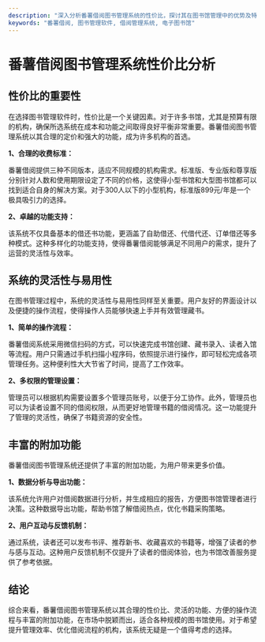 ```yaml
---
description: "深入分析番薯借阅图书管理系统的性价比，探讨其在图书馆管理中的优势及特点。"
keywords: "番薯借阅, 图书管理软件, 借阅管理系统, 电子图书馆"
---
```

# 番薯借阅图书管理系统性价比分析

## 性价比的重要性

在选择图书管理软件时，性价比是一个关键因素。对于许多书馆，尤其是预算有限的机构，确保所选系统在成本和功能之间取得良好平衡非常重要。番薯借阅图书管理系统以其合理的定价和强大的功能，成为许多机构的首选。

**1、合理的收费标准：**

番薯借阅提供三种不同版本，适应不同规模的机构需求。标准版、专业版和尊享版分别针对人数和使用期限设定了不同的价格，这使得小型书馆和大型图书馆都可以找到适合自身的解决方案。对于300人以下的小型机构，标准版899元/年是一个极具吸引力的选择。

**2、卓越的功能支持：**

该系统不仅具备基本的借还书功能，更涵盖了自助借还、代借代还、订单借还等多种模式。这种多样化的功能支持，使得番薯借阅能够满足不同用户的需求，提升了运营的灵活性与效率。

## 系统的灵活性与易用性

在图书管理过程中，系统的灵活性与易用性同样至关重要。用户友好的界面设计以及便捷的操作流程，使得操作人员能够快速上手并有效管理藏书。

**1、简单的操作流程：**

番薯借阅系统采用微信扫码的方式，可以快速完成书馆创建、藏书录入、读者入馆等流程。用户只需通过手机扫描小程序码，依照提示进行操作，即可轻松完成各项管理任务。这种便利性大大节省了时间，提高了工作效率。

**2、多权限的管理设置：**

管理员可以根据机构需要设置多个管理员账号，以便于分工协作。此外，管理员也可以为读者设置不同的借阅权限，从而更好地管理书籍的借阅情况。这一功能提升了管理的灵活性，确保了书籍资源的安全性。

## 丰富的附加功能

番薯借阅图书管理系统还提供了丰富的附加功能，为用户带来更多价值。

**1、数据分析与导出功能：**

该系统允许用户对借阅数据进行分析，并生成相应的报告，方便图书馆管理者进行决策。这种数据导出功能，帮助书馆了解借阅热点，优化书籍采购策略。

**2、用户互动与反馈机制：**

通过系统，读者还可以发布书评、推荐新书、收藏喜欢的书籍等，增强了读者的参与感与互动。这种用户反馈机制不仅提升了读者的借阅体验，也为书馆改善服务提供了参考依据。

## 结论

综合来看，番薯借阅图书管理系统以其合理的性价比、灵活的功能、方便的操作流程与丰富的附加功能，在市场中脱颖而出，适合各种规模的图书馆使用。对于希望提升管理效率、优化借阅流程的机构，该系统无疑是一个值得考虑的选择。
